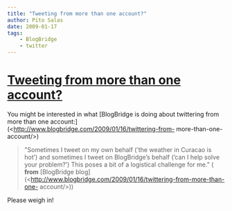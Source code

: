 ```yaml
---
title: "Tweeting from more than one account?"
author: Pito Salas
date: 2009-01-17
tags:
    - BlogBridge
    - twitter
---
```

# [Tweeting from more than one account?](None)




You might be interested in what [BlogBridge is doing about twittering from
more than one account:](<http://www.blogbridge.com/2009/01/16/twittering-from-
more-than-one-account/>)

> "Sometimes I tweet on my own behalf (’the weather in Curacao is hot’) and
> sometimes I tweet on BlogBridge’s behalf (’can I help solve your problem?’)
> This poses a bit of a logistical challenge for me." ( **from** [BlogBridge
> blog](<http://www.blogbridge.com/2009/01/16/twittering-from-more-than-one-
> account/>))

Please weigh in!


